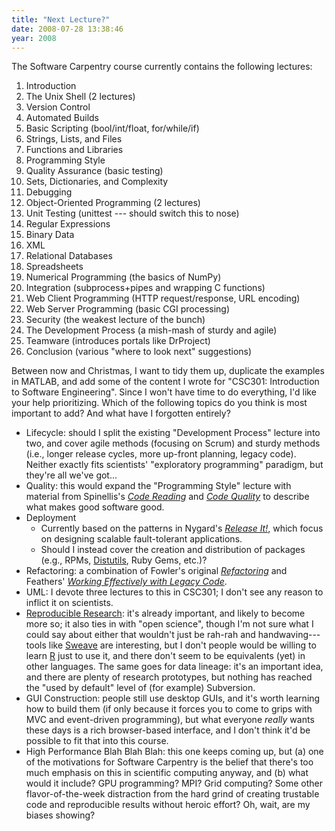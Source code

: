 ```yaml
---
title: "Next Lecture?"
date: 2008-07-28 13:38:46
year: 2008
---
```

The Software Carpentry course currently contains the following lectures:
<ol>
	<li>Introduction</li>
	<li>The Unix Shell (2 lectures)</li>
	<li>Version Control</li>
	<li>Automated Builds</li>
	<li>Basic Scripting (bool/int/float, for/while/if)</li>
	<li>Strings, Lists, and Files</li>
	<li>Functions and Libraries</li>
	<li>Programming Style</li>
	<li>Quality Assurance (basic testing)</li>
	<li>Sets, Dictionaries, and Complexity</li>
	<li>Debugging</li>
	<li>Object-Oriented Programming (2 lectures)</li>
	<li>Unit Testing (unittest --- should switch this to nose)</li>
	<li>Regular Expressions</li>
	<li>Binary Data</li>
	<li>XML</li>
	<li>Relational Databases</li>
	<li>Spreadsheets</li>
	<li>Numerical Programming (the basics of NumPy)</li>
	<li>Integration (subprocess+pipes and wrapping C functions)</li>
	<li>Web Client Programming (HTTP request/response, URL encoding)</li>
	<li>Web Server Programming (basic CGI processing)</li>
	<li>Security (the weakest lecture of the bunch)</li>
	<li>The Development Process (a mish-mash of sturdy and agile)</li>
	<li>Teamware (introduces portals like DrProject)</li>
	<li>Conclusion (various "where to look next" suggestions)</li>
</ol>
Between now and Christmas, I want to tidy them up, duplicate the examples in MATLAB, and add some of the content I wrote for "CSC301: Introduction to Software Engineering".  Since I won't have time to do everything, I'd like your help prioritizing.  Which of the following topics do you think is most important to add?  And what have I forgotten entirely?
<ul>
	<li>Lifecycle: should I split the existing "Development Process" lecture into two, and cover agile methods (focusing on Scrum) and sturdy methods (i.e., longer release cycles, more up-front planning, legacy code). Neither exactly fits scientists' "exploratory programming" paradigm, but they're all we've got...</li>
	<li>Quality: this would expand the "Programming Style" lecture with material from Spinellis's <a href="http://www.amazon.com/Code-Reading-Perspective-Effective-Development/dp/0201799405"><cite>Code Reading</cite></a> and <a href="http://www.amazon.com/Code-Quality-Perspective-Effective-Development/dp/0321166078"><cite>Code Quality</cite></a> to describe what makes good software good.</li>
	<li>Deployment
<ul>
	<li>Currently based on the patterns in Nygard's <a href="http://www.amazon.com/Release-Production-Ready-Software-Pragmatic-Programmers/dp/0978739213"><cite>Release It!</cite></a>, which focus on designing scalable fault-tolerant applications.</li>
	<li>Should I instead cover the creation and distribution of packages (e.g., RPMs, <a href="http://docs.python.org/dist/dist.html">Distutils</a>, Ruby Gems, etc.)?</li>
</ul>
</li>
	<li>Refactoring: a combination of Fowler's original <a href="http://www.amazon.com/Refactoring-Improving-Existing-Addison-Wesley-Technology/dp/0201485672"><cite>Refactoring</cite></a> and Feathers' <a href="http://www.amazon.com/Working-Effectively-Legacy-Robert-Martin/dp/0131177052"><cite>Working Effectively with Legacy Code</cite></a>.</li>
	<li>UML: I devote three lectures to this in CSC301; I don't see any reason to inflict it on scientists.</li>
	<li><a href="http://www.reproducibleresearch.org">Reproducible Research</a>: it's already important, and likely to become more so; it also ties in with "open science", though I'm not sure what I could say about either that wouldn't just be rah-rah and handwaving---tools like <a href="http://www.statistik.lmu.de/~leisch/Sweave/">Sweave</a> are interesting, but I don't people would be willing to learn <a href="http://www.r-project.org/">R</a> just to use it, and there don't seem to be equivalents (yet) in other languages. The same goes for data lineage: it's an important idea, and there are plenty of research prototypes, but nothing has reached the "used by default" level of (for example) Subversion.</li>
	<li>GUI Construction: people still use desktop GUIs, and it's worth learning how to build them (if only because it forces you to come to grips with MVC and event-driven programming), but what everyone <em>really</em> wants these days is a rich browser-based interface, and I don't think it'd be possible to fit that into this course.</li>
	<li>High Performance Blah Blah Blah: this one keeps coming up, but (a) one of the motivations for Software Carpentry is the belief that there's too much emphasis on this in scientific computing anyway, and (b) what would it include?  GPU programming?  MPI?  Grid computing? Some other flavor-of-the-week distraction from the hard grind of creating trustable code and reproducible results without heroic effort?  Oh, wait, are my biases showing?</li>
</ul>
